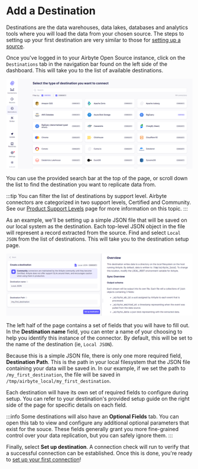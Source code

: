 # Add a Destination

Destinations are the data warehouses, data lakes, databases and analytics tools where you will load the data from your chosen source. The steps to setting up your first destination are very similar to those for [setting up a source](https://docs.airbyte.com/quickstart/add-a-source).

Once you've logged in to your Airbyte Open Source instance, click on the `Destinations` tab in the navigation bar found on the left side of the dashboard. This will take you to the list of available destinations.

![Destination List](../.gitbook/assets/add-a-destination/getting-started-destination-list.png)

You can use the provided search bar at the top of the page, or scroll down the list to find the destination you want to replicate data from.

:::tip
You can filter the list of destinations by support level. Airbyte connectors are categorized in two support levels, Certified and Community. See our [Product Support Levels](https://docs.airbyte.com/project-overview/product-support-levels) page for more information on this topic.
:::

As an example, we'll be setting up a simple JSON file that will be saved on our local system as the destination. Each top-level JSON object in the file will represent a record extracted from the source. Find and select `Local JSON` from the list of destinations. This will take you to the destination setup page.

![Destination Page](../.gitbook/assets/add-a-destination/getting-started-destination-page.png)

The left half of the page contains a set of fields that you will have to fill out. In the **Destination name** field, you can enter a name of your choosing to help you identify this instance of the connector. By default, this will be set to the name of the destination (ie, `Local JSON`).

Because this is a simple JSON file, there is only one more required field, **Destination Path**. This is the path in your local filesystem that the JSON file containing your data will be saved in. In our example, if we set the path to `/my_first_destination`, the file will be saved in `/tmp/airbyte_local/my_first_destination`. 

Each destination will have its own set of required fields to configure during setup. You can refer to your destination's provided setup guide on the right side of the page for specific details on each field.

:::info
Some destinations will also have an **Optional Fields** tab. You can open this tab to view and configure any additional optional parameters that exist for the souce. These fields generally grant you more fine-grained control over your data replication, but you can safely ignore them.
:::

Finally, select **Set up destination**. A connection check will run to verify that a successful connection can be established. Once this is done, you're ready to [set up your first connection](https://docs.airbyte.com/quickstart/set-up-a-connection)!
